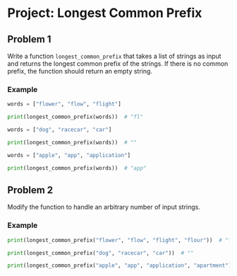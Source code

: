# Project: Longest Common Prefix

## Problem 1

Write a function `longest_common_prefix` that takes a list of strings as input and returns the longest common prefix of the strings. If there is no common prefix, the function should return an empty string.

### Example

```python
words = ["flower", "flow", "flight"]

print(longest_common_prefix(words))  # "fl"

words = ["dog", "racecar", "car"]

print(longest_common_prefix(words))  # ""

words = ["apple", "app", "application"]

print(longest_common_prefix(words))  # "app"
```

## Problem 2

Modify the function to handle an arbitrary number of input strings.

### Example

```python
print(longest_common_prefix("flower", "flow", "flight", "flour"))  # "fl"

print(longest_common_prefix("dog", "racecar", "car"))  # ""

print(longest_common_prefix("apple", "app", "application", "apartment"))  # "app"
```
